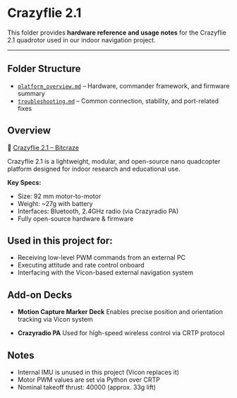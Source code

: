 # Crazyflie 2.1

This folder provides **hardware reference and usage notes** for the Crazyflie 2.1 quadrotor used in our indoor navigation project.

---

## Folder Structure
 
- [`platform_overview.md`](https://github.com/Lee-Chun-Yi/NCKU-Quadrotor-Navigation/blob/main/Crazyflie%202.1/platform_overview.md) – Hardware, commander framework, and firmware summary  
- [`troubleshooting.md`](https://github.com/Lee-Chun-Yi/NCKU-Quadrotor-Navigation/blob/main/Crazyflie%202.1/troubleshooting.md) – Common connection, stability, and port-related fixes  

## Overview

🔗 [Crazyflie 2.1 – Bitcraze](https://www.bitcraze.io/products/crazyflie-2-1-plus/)

Crazyflie 2.1 is a lightweight, modular, and open-source nano quadcopter platform designed for indoor research and educational use.

**Key Specs:**

* Size: 92 mm motor-to-motor
* Weight: \~27g with battery
* Interfaces: Bluetooth, 2.4GHz radio (via Crazyradio PA)
* Fully open-source hardware & firmware



## Used in this project for:

* Receiving low-level PWM commands from an external PC
* Executing attitude and rate control onboard
* Interfacing with the Vicon-based external navigation system



## Add-on Decks

* **Motion Capture Marker Deck**
  Enables precise position and orientation tracking via Vicon system

* **Crazyradio PA**
  Used for high-speed wireless control via CRTP protocol



## Notes

* Internal IMU is unused in this project (Vicon replaces it)
* Motor PWM values are set via Python over CRTP
* Nominal takeoff thrust: 40000 (approx. 33g lift)



